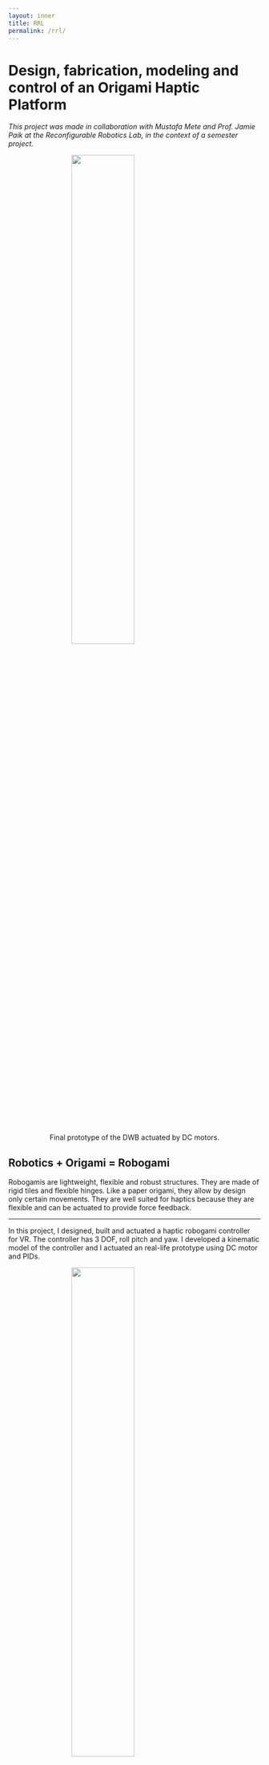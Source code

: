 ```yaml
---
layout: inner
title: RRL
permalink: /rrl/
---
```


# Design, fabrication, modeling and control of an Origami Haptic Platform

*This project was made in collaboration with Mustafa Mete and Prof. Jamie Paik at the Reconfigurable Robotics Lab, in the context of a semester project.*

<img src="/img/posts/rrl/gif.gif" style="width: 50%; max-width: 600px; margin: 0 auto; display: block; overflow: hidden;">
<div class='caption' style="text-align: center;">
Final prototype of the DWB actuated by DC motors. </div>

## Robotics + Origami = Robogami

Robogamis are lightweight, flexible and robust structures. They are made of rigid tiles and flexible hinges. Like a paper origami, they allow by design only certain movements. They are well suited for haptics because they are flexible and can be actuated to provide force feedback.
****
In this project, I designed, built and actuated a haptic robogami controller for VR. The controller has 3 DOF, roll pitch and yaw. I developed a kinematic model of the controller and I actuated an real-life prototype using DC motor and PIDs.

<img src="/img/posts/rrl/dwb.png" style="width: 50%; max-width: 600px; margin: 0 auto; display: block;">
<div class='caption' style="text-align: center;">
Figure 1: Double WaterBomb robogami</div>

## Design

I used an existing design called the Double WaterBomb (DWB), an origami-
based spherical joint structure. The degrees of
freedom are all rotational and will be called roll,
pitch, yaw. As any origami-based structure, the
DW is a 3D structure folded from a 2D sheet. The
DW is controllable from its 4 bottom hinges.



<img src="/img/posts/rrl/rpy.png" style="width: 100%; max-width: 600px; margin: 0 auto; display: block;">
<div class='caption' style="text-align: center;">
Figure 2: Roll, pitch, yaw for the Double WaterBomb robogami</div>

## Manufacturing

The design of the structure consists in drawing in 2D the Waterbombs, in order to fold them into a 3D structure afterwards. The 2D structure is a sandwich of rigid tiles in FR4 and in the middle a layer of Kapton. They are hold together by a layer of double-sided tape. 

The dimensions of the Kapton were selected so that the hinges are rigid enough for the structure to stand by itself. 

<div class='row'  style="text-align: center; margin-left: 10px; margin-right: 10px;">
<img src="/img/posts/rrl/manufacturing.png" style="width: 65%; max-width: 600px" >
<img src="/img/posts/rrl/manufacturing2.png" style="width: 30%; max-width: 600px">
</div>
<div class='caption' style="text-align: center; margin-left: 10px; margin-right: 10px;">
Figure 3: On the left, the design for the FR4 layer (rigid). On the right, the design for the Kapton layer. </div>

A challenging part of the manufacturing was to find the right distance between the tiles W_hinge, so that the hinges can fold but don't have parasites movements. See the figure below.

<img src="/img/posts/rrl/hinge_size.png" style="width: 100%; max-width: 600px; margin: 0 auto; display: block;">
<div class='caption' style="text-align: center;">
Figure 4: The optimal distance between two tiles depending on the width of the kapton, the FR4 and the adhesive is determined experimentally. On the left, the experimental setup, on the right, the results: epsilon = 0.3mm. </div>

## Characterization

To characterize the force feedback of the DWB, I used a force sensor and a torque sensor. I measured the force and torque applied on the DWB for different angles. Measurements are made backward and forward, to account for the hysteresis. 
The setup and results are shown in the figure below.

### Setup

<img src="/img/posts/rrl/characterization_setup.png" style="width: 50%; max-width: 600px; margin: 0 auto; display: block;">
<div class='caption' style="text-align: center;">
Figure 5: Experimental setup for the characterization of the DWB. The DWB is actuated by an arm that holds a force sensor. </div>


### Model
<img src="/img/posts/rrl/characterization_model.png" style="width: 80%; max-width: 600px; margin: 0 auto; display: block;">


### Results

- Spring behavior in a certain range of motion around the origin with torque constants of KRoll, KP itch and KY aw. KP itch is surprisingly negative, almost zero.
- 
- Increasing torque - over-passing the spring behavior - when pushing the DW to
its extrema.

- Plastic deformation when pushing the DW in a direction, adding a Tof f component to the equation, which means an hysteresical behavior


<div class='row'  style="text-align: center; margin-left: 10px; margin-right: 10px;">
<img src="/img/posts/rrl/characterization1.png" style="width: 65%; max-width: 600px" >
<img src="/img/posts/rrl/characterization2.png" style="width: 30%; max-width: 600px">
</div>
<div class='caption' style="text-align: center; margin-left: 10px; margin-right: 10px;">
Figure 6: Torque characterization of the DWB for roll, pitch and yaw. </div>


## Modeling

I developed a kinematic model of the DWB using empirical data. The model maps the bottom-hinges angles to the joystick position.
The angles of the DW have been measured, using the DC-motors encoders on the motor actuated prototype, and
fitted to polynoms.

Inspired by the [superposition principle](https://en.wikipedia.org/wiki/Superposition_principle), I modeled the DWB as a combination of 3 independent movements: roll, pitch and yaw. 

Each movement is measured while the other two are kept constant. By fitting the data to polynoms, I obtained the following results:

<div class='row'  style="text-align: center; margin-left: 10px; margin-right: 10px;">
<img src="/img/posts/rrl/roll.png" style="width: 31%; max-width: 600px" >
<img src="/img/posts/rrl/pitch.png" style="width: 31%; max-width: 600px" >
<img src="/img/posts/rrl/yaw.png" style="width: 31%; max-width: 600px">
</div>
<div class='caption' style="text-align: center; margin-left: 10px; margin-right: 10px;">
Figure 7: Roll, pitch and yaw angles as a function of the bottom-hinges angles. </div>

It turned out that summing the models for roll, pitch and yaw allowed to predict the angles of the DWB with a good accuracy.
The model is extensively described in the [report](/assets/pdf/RRL___Semester_Project.pdf) if you want to know more.

<img src="/img/posts/rrl/model.png" style="width: 50%; max-width: 600px; margin: 0 auto; display: block;">
<div class='caption' style="text-align: center;">
Figure 8: The kinematic model of the DWB. C is the rest position. </div>



## Actuation

### Pouch actuators

At first, I wanted to use pouch actuators, which would bring more flexibilty to the design. I developed a system of stacked pouches to gain more range and strength. However, I had to switch to DC motors because the pouch motors were too hard to control. 


<img src="/img/posts/rrl/stacked.png" style="width: 50%; max-width: 600px; margin: 0 auto; display: block;">
<div class='caption' style="text-align: center;">
Figure 9: Stacked pouches actuator. </div>


### DC motors

Using the following setup, I implemented open-loop control using the model described above. The DC motors are controlled by a PID. The PID gains are tuned manually using the Dynamixel Wizard software. These motors are great btw, check them out!


<img src="/img/posts/rrl/control_setup.png" style="width: 50%; max-width: 600px; margin: 0 auto; display: block;">
<div class='caption' style="text-align: center;">
Figure 10: Experimental setup for the control of the DWB. </div>

## Main contributions

- Enhanced the design of the DWB to make it more robust and easier to manufacture.

- Characterized the force feedback of the DWB.

- Developed a kinematic model of the DWB using empirical data.

- Implemented open-loop control of the DWB using DC motors and PIDs.


Thanks for reading! If you want to know more, check out the [report](/assets/pdf/RRL___Semester_Project.pdf) or contact me.
